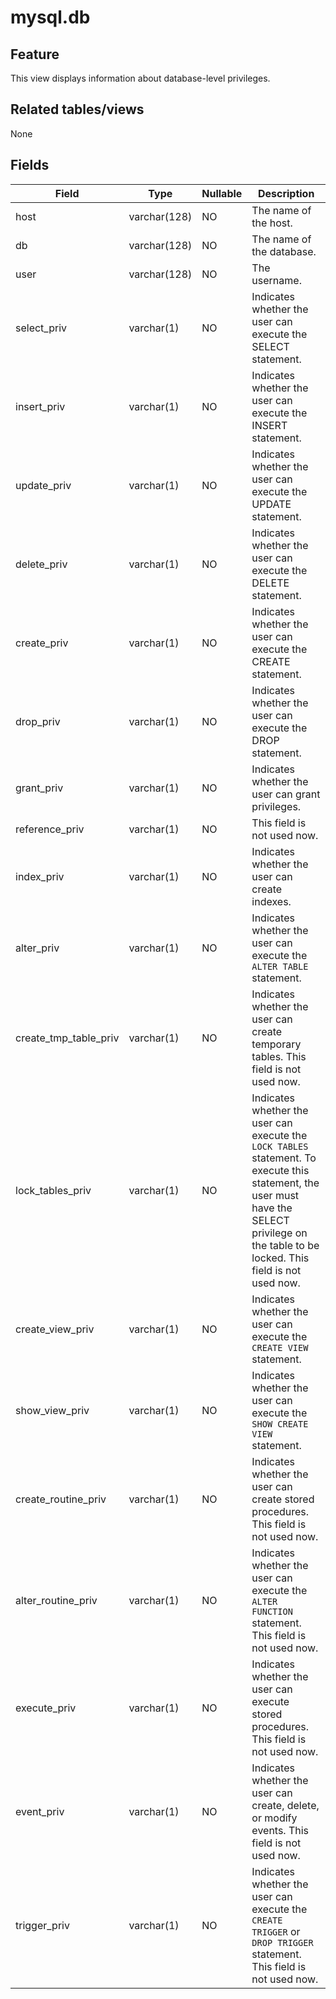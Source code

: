 mysql.db
=============================


Feature
-----------

This view displays information about database-level privileges.

Related tables/views
---------------

None

Fields
-------------



| **Field** | **Type** | **Nullable** | **Description** |
|-----------------------|--------------|----------------|------------------------------------------------------------------------|
| host | varchar(128) | NO | The name of the host. |
| db | varchar(128) | NO | The name of the database. |
| user | varchar(128) | NO | The username. |
| select_priv | varchar(1) | NO | Indicates whether the user can execute the SELECT statement. |
| insert_priv | varchar(1) | NO | Indicates whether the user can execute the INSERT statement. |
| update_priv | varchar(1) | NO | Indicates whether the user can execute the UPDATE statement. |
| delete_priv | varchar(1) | NO | Indicates whether the user can execute the DELETE statement. |
| create_priv | varchar(1) | NO | Indicates whether the user can execute the CREATE statement. |
| drop_priv | varchar(1) | NO | Indicates whether the user can execute the DROP statement. |
| grant_priv | varchar(1) | NO | Indicates whether the user can grant privileges. |
| reference_priv | varchar(1) | NO | This field is not used now. |
| index_priv | varchar(1) | NO | Indicates whether the user can create indexes. |
| alter_priv | varchar(1) | NO | Indicates whether the user can execute the `ALTER TABLE` statement. |
| create_tmp_table_priv | varchar(1) | NO | Indicates whether the user can create temporary tables. This field is not used now. |
| lock_tables_priv | varchar(1) | NO | Indicates whether the user can execute the `LOCK TABLES` statement. To execute this statement, the user must have the SELECT privilege on the table to be locked. This field is not used now. |
| create_view_priv | varchar(1) | NO | Indicates whether the user can execute the `CREATE VIEW` statement. |
| show_view_priv | varchar(1) | NO | Indicates whether the user can execute the `SHOW CREATE VIEW` statement. |
| create_routine_priv | varchar(1) | NO | Indicates whether the user can create stored procedures. This field is not used now. |
| alter_routine_priv | varchar(1) | NO | Indicates whether the user can execute the `ALTER FUNCTION` statement. This field is not used now. |
| execute_priv | varchar(1) | NO | Indicates whether the user can execute stored procedures. This field is not used now. |
| event_priv | varchar(1) | NO | Indicates whether the user can create, delete, or modify events. This field is not used now. |
| trigger_priv | varchar(1) | NO | Indicates whether the user can execute the `CREATE TRIGGER` or `DROP TRIGGER` statement. This field is not used now. |



